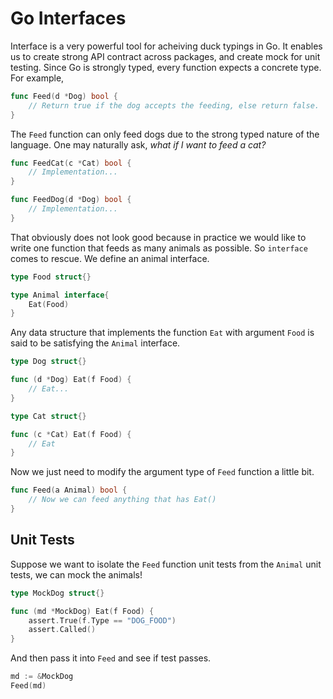 # Go Interfaces

Interface is a very powerful tool for acheiving duck typings in Go. It enables us to create strong API contract across packages, and create mock for unit testing. Since Go is strongly typed, every function expects a concrete type. For example,

```go
func Feed(d *Dog) bool {
    // Return true if the dog accepts the feeding, else return false.
}
```

The `Feed` function can only feed dogs due to the strong typed nature of the language. One may naturally ask, _what if I want to feed a cat?_

```go
func FeedCat(c *Cat) bool {
    // Implementation...
}

func FeedDog(d *Dog) bool {
    // Implementation...
}
```

That obviously does not look good because in practice we would like to write one function that feeds as many animals as possible. So `interface` comes to rescue. We define an animal interface.

```go
type Food struct{}

type Animal interface{
    Eat(Food)
}
```

Any data structure that implements the function `Eat` with argument `Food` is said to be satisfying the `Animal` interface.

```go
type Dog struct{}

func (d *Dog) Eat(f Food) {
    // Eat...
}

type Cat struct{}

func (c *Cat) Eat(f Food) {
    // Eat
}
```

Now we just need to modify the argument type of `Feed` function a little bit.

```go
func Feed(a Animal) bool {
    // Now we can feed anything that has Eat()
}
```

## Unit Tests

Suppose we want to isolate the `Feed` function unit tests from the `Animal` unit tests, we can mock the animals!

```go
type MockDog struct{}

func (md *MockDog) Eat(f Food) {
    assert.True(f.Type == "DOG_FOOD")
    assert.Called()
}
```

And then pass it into `Feed` and see if test passes.

```go
md := &MockDog
Feed(md)
```

